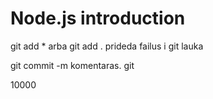 # Node.js introduction

git add \* arba git add . prideda failus i git lauka

git commit -m komentaras.
git

10000
